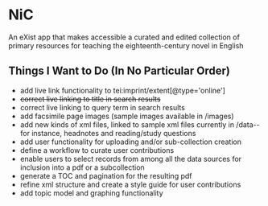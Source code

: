 NiC
===

An eXist app that makes accessible a curated and edited collection of primary resources for teaching the eighteenth-century novel in English

<h2>Things I Want to Do (In No Particular Order)</h2>

<ul>
<li>add live link functionality to tei:imprint/extent[@type='online']
<li><del>correct live linking to title in search results</del>
<li>correct live linking to query term in search results
<li>add facsimile page images (sample images available in /images)
<li>add new kinds of xml files, linked to sample xml files currently in /data--for instance, headnotes and reading/study questions
<li>add user functionality for uploading and/or sub-collection creation
<li>define a workflow to curate user contributions
<li>enable users to select records from among all the data sources for inclusion into a pdf or a subcollection
<li>generate a TOC and pagination for the resulting pdf
<li>refine xml structure and create a style guide for user contributions
<li>add topic model and graphing functionality
</ul>
